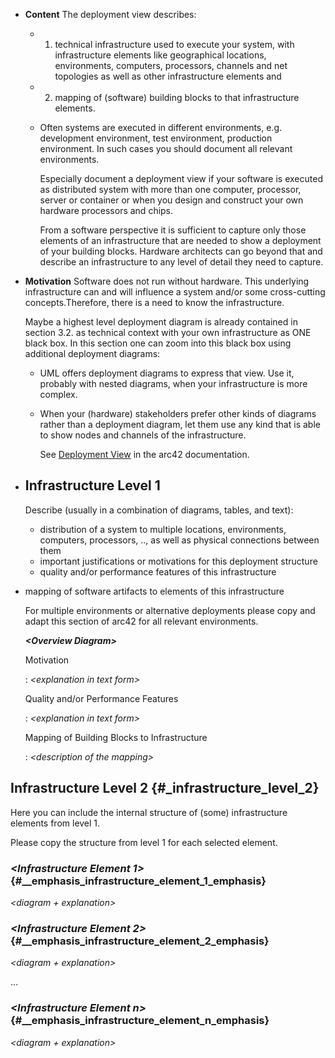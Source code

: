 - **Content**
  The deployment view describes:
	- 1.  technical infrastructure used to execute your system, with   infrastructure elements like geographical locations, environments,  computers, processors, channels and net topologies as well as other  infrastructure elements and
	- 2.  mapping of (software) building blocks to that infrastructure
	    elements.
	- Often systems are executed in different environments, e.g. development environment, test environment, production environment. In such cases you should document all relevant environments.
	  
	  Especially document a deployment view if your software is executed as distributed system with more than one computer, processor, server or container or when you design and construct your own hardware processors and chips.
	  
	  From a software perspective it is sufficient to capture only those elements of an infrastructure that are needed to show a deployment of your building blocks. Hardware architects can go beyond that and describe an infrastructure to any level of detail they need to capture.
- **Motivation**
  Software does not run without hardware. This underlying infrastructure can and will influence a system and/or some cross-cutting concepts.Therefore, there is a need to know the infrastructure.
  
  Maybe a highest level deployment diagram is already contained in section 3.2. as technical context with your own infrastructure as ONE black box. In this section one can zoom into this black box using additional deployment diagrams:
	- UML offers deployment diagrams to express that view. Use it,  probably with nested diagrams, when your infrastructure is more  complex.
	- When your (hardware) stakeholders prefer other kinds of diagrams  rather than a deployment diagram, let them use any kind that is able to show nodes and channels of the infrastructure.
	  
	  See [Deployment View](https://docs.arc42.org/section-7/) in the arc42 documentation.
- ## Infrastructure Level 1
  
  Describe (usually in a combination of diagrams, tables, and text):
	- distribution of a system to multiple locations, environments,
	    computers, processors, .., as well as physical connections between
	    them
	- important justifications or motivations for this deployment
	    structure
	- quality and/or performance features of this infrastructure
- mapping of software artifacts to elements of this infrastructure
  
  For multiple environments or alternative deployments please copy and
  adapt this section of arc42 for all relevant environments.
  
  ***\<Overview Diagram>***
  
  Motivation
  
  :   *\<explanation in text form>*
  
  Quality and/or Performance Features
  
  :   *\<explanation in text form>*
  
  Mapping of Building Blocks to Infrastructure
  
  :   *\<description of the mapping>*
## Infrastructure Level 2 {#_infrastructure_level_2}

Here you can include the internal structure of (some) infrastructure
elements from level 1.

Please copy the structure from level 1 for each selected element.
### *\<Infrastructure Element 1>* {#__emphasis_infrastructure_element_1_emphasis}

*\<diagram + explanation>*
### *\<Infrastructure Element 2>* {#__emphasis_infrastructure_element_2_emphasis}

*\<diagram + explanation>*

...
### *\<Infrastructure Element n>* {#__emphasis_infrastructure_element_n_emphasis}

*\<diagram + explanation>*